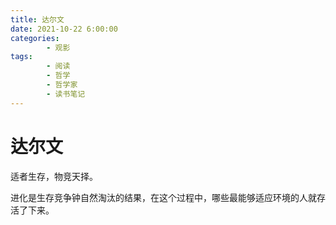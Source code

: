 ```yaml
---
title: 达尔文
date: 2021-10-22 6:00:00
categories:
        - 观影
tags:
        - 阅读
        - 哲学
        - 哲学家
        - 读书笔记
---
```


# 达尔文

适者生存，物竞天择。

进化是生存竞争钟自然淘汰的结果，在这个过程中，哪些最能够适应环境的人就存活了下来。
